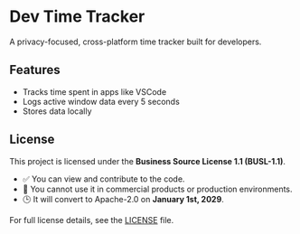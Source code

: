 # Dev Time Tracker

A privacy-focused, cross-platform time tracker built for developers.

## Features

- Tracks time spent in apps like VSCode
- Logs active window data every 5 seconds
- Stores data locally

## License

This project is licensed under the **Business Source License 1.1 (BUSL-1.1)**.

- ✅ You can view and contribute to the code.
- 🚫 You cannot use it in commercial products or production environments.
- 🕒 It will convert to Apache-2.0 on **January 1st, 2029**.

For full license details, see the [LICENSE](./LICENSE) file.